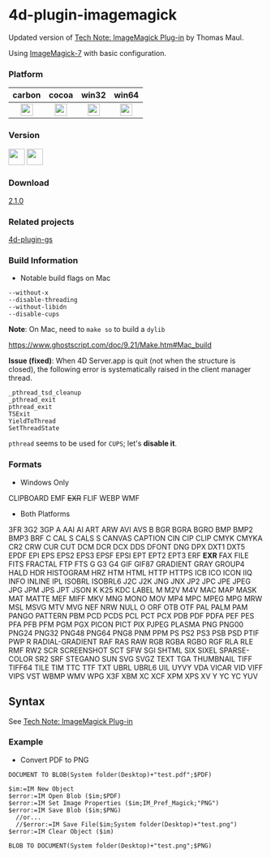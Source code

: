 4d-plugin-imagemagick
=====================

Updated version of [Tech Note: ImageMagick Plug-in](http://kb.4d.com/assetid=43892) by Thomas Maul.

Using [ImageMagick-7](https://www.imagemagick.org/script/index.php) with basic configuration.

### Platform

| carbon | cocoa | win32 | win64 |
|:------:|:-----:|:---------:|:---------:|
|<img src="https://cloud.githubusercontent.com/assets/1725068/22371562/1b091f0a-e4db-11e6-8458-8653954a7cce.png" width="24" height="24" />|<img src="https://cloud.githubusercontent.com/assets/1725068/22371562/1b091f0a-e4db-11e6-8458-8653954a7cce.png" width="24" height="24" />|<img src="https://cloud.githubusercontent.com/assets/1725068/22371562/1b091f0a-e4db-11e6-8458-8653954a7cce.png" width="24" height="24" />|<img src="https://cloud.githubusercontent.com/assets/1725068/22371562/1b091f0a-e4db-11e6-8458-8653954a7cce.png" width="24" height="24" />|

### Version

<img src="https://cloud.githubusercontent.com/assets/1725068/18940649/21945000-8645-11e6-86ed-4a0f800e5a73.png" width="32" height="32" /> <img src="https://cloud.githubusercontent.com/assets/1725068/18940648/2192ddba-8645-11e6-864d-6d5692d55717.png" width="32" height="32" />

### Download

[2.1.0](https://github.com/miyako/4d-plugin-imagemagick/releases/tag/2.1.0)

### Related projects

[4d-plugin-gs](https://github.com/miyako/4d-plugin-gs)

### Build Information

* Notable build flags on Mac

```
--without-x 
--disable-threading 
--without-libidn
--disable-cups
```

**Note**: On Mac, need to ``make so`` to build a ``dylib``

https://www.ghostscript.com/doc/9.21/Make.htm#Mac_build

**Issue (fixed)**: When 4D Server.app is quit (not when the structure is closed), the following error is systematically raised in the client manager thread.

```
_pthread_tsd_cleanup
_pthread_exit
pthread_exit
TSExit
YieldToThread
SetThreadState
```

``pthread`` seems to be used for ``CUPS``; let's __disable it__.

### Formats

* Windows Only

CLIPBOARD
EMF
~~EXR~~
FLIF
WEBP
WMF

* Both Platforms

3FR
3G2
3GP
A
AAI
AI
ART
ARW
AVI
AVS
B
BGR
BGRA
BGRO
BMP
BMP2
BMP3
BRF
C
CAL
S
CALS
S
CANVAS
CAPTION
CIN
CIP
CLIP
CMYK
CMYKA
CR2
CRW
CUR
CUT
DCM
DCR
DCX
DDS
DFONT
DNG
DPX
DXT1
DXT5
EPDF
EPI
EPS
EPS2
EPS3
EPSF
EPSI
EPT
EPT2
EPT3
ERF
**EXR**
FAX
FILE
FITS
FRACTAL
FTP
FTS
G
G3
G4
GIF
GIF87
GRADIENT
GRAY
GROUP4
HALD
HDR
HISTOGRAM
HRZ
HTM
HTML
HTTP
HTTPS
ICB
ICO
ICON
IIQ
INFO
INLINE
IPL
ISOBRL
ISOBRL6
J2C
J2K
JNG
JNX
JP2
JPC
JPE
JPEG
JPG
JPM
JPS
JPT
JSON
K
K25
KDC
LABEL
M
M2V
M4V
MAC
MAP
MASK
MAT
MATTE
MEF
MIFF
MKV
MNG
MONO
MOV
MP4
MPC
MPEG
MPG
MRW
MSL
MSVG
MTV
MVG
NEF
NRW
NULL
O
ORF
OTB
OTF
PAL
PALM
PAM
PANGO
PATTERN
PBM
PCD
PCDS
PCL
PCT
PCX
PDB
PDF
PDFA
PEF
PES
PFA
PFB
PFM
PGM
PGX
PICON
PICT
PIX
PJPEG
PLASMA
PNG
PNG00
PNG24
PNG32
PNG48
PNG64
PNG8
PNM
PPM
PS
PS2
PS3
PSB
PSD
PTIF
PWP
R
RADIAL-GRADIENT
RAF
RAS
RAW
RGB
RGBA
RGBO
RGF
RLA
RLE
RMF
RW2
SCR
SCREENSHOT
SCT
SFW
SGI
SHTML
SIX
SIXEL
SPARSE-COLOR
SR2
SRF
STEGANO
SUN
SVG
SVGZ
TEXT
TGA
THUMBNAIL
TIFF
TIFF64
TILE
TIM
TTC
TTF
TXT
UBRL
UBRL6
UIL
UYVY
VDA
VICAR
VID
VIFF
VIPS
VST
WBMP
WMV
WPG
X3F
XBM
XC
XCF
XPM
XPS
XV
Y
YC
YC
YUV

## Syntax

See [Tech Note: ImageMagick Plug-in](https://github.com/miyako/4d-plugin-imagemagick/blob/master/ImageMagick/06-32%20ImageMagick.pdf)

### Example

* Convert PDF to PNG

```
DOCUMENT TO BLOB(System folder(Desktop)+"test.pdf";$PDF)

$im:=IM New Object 
$error:=IM Open Blob ($im;$PDF)
$error:=IM Set Image Properties ($im;IM_Pref_Magick;"PNG")
$error:=IM Save Blob ($im;$PNG)
  //or...
  //$error:=IM Save File($im;System folder(Desktop)+"test.png")
$error:=IM Clear Object ($im)

BLOB TO DOCUMENT(System folder(Desktop)+"test.png";$PNG)
```

